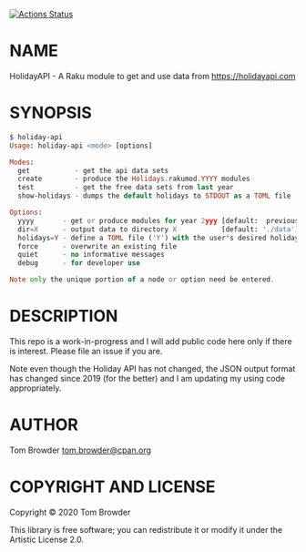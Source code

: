 [![Actions Status](https://github.com/tbrowder/HolidayAPI/workflows/test/badge.svg)](https://github.com/tbrowder/HolidayAPI/actions)

NAME
====

HolidayAPI - A Raku module to get and use data from <https://holidayapi.com>

SYNOPSIS
========

```raku
$ holiday-api
Usage: holiday-api <mode> [options]

Modes:
  get           - get the api data sets
  create        - produce the Holidays.rakumod.YYYY modules
  test          - get the free data sets from last year
  show-holidays - dumps the default holidays to STDOUT as a TOML file

Options:
  yyyy       - get or produce modules for year 2yyy [default:  previous year]
  dir=X      - output data to directory X           [default: './data']
  holidays=Y - define a TOML file ('Y') with the user's desired holiday list
  force      - overwrite an existing file
  quiet      - no informative messages
  debug      - for developer use

Note only the unique portion of a node or option need be entered.
```

DESCRIPTION
===========

This repo is a work-in-progress and I will add public code here only if there is interest. Please file an issue if you are.

Note even though the Holiday API has not changed, the JSON output format has changed since 2019 (for the better) and I am updating my using code appropriately.

AUTHOR
======

Tom Browder <tom.browder@cpan.org>

COPYRIGHT AND LICENSE
=====================

Copyright &#x00A9; 2020 Tom Browder

This library is free software; you can redistribute it or modify it under the Artistic License 2.0.

